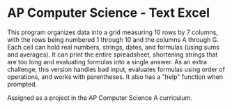 # AP Computer Science - Text Excel
This program organizes data into a grid measuring 10 rows by 7 columns, with the rows being numbered 1 through 10 and the columns A through G. Each cell can hold real numbers, strings, dates, and formulas (using sums and averages). It can print the entire spreadsheet, shortening strings that are too long and evaluating formulas into a single answer. As an extra challenge, this version handles bad input, evaluates formulas using order of operations, and works with parentheses. It also has a "help" function when prompted.

Assigned as a project in the AP Computer Science A curriculum.
